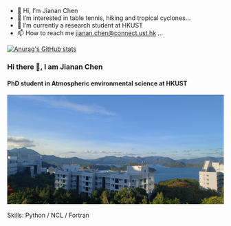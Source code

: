- 👋 Hi, I’m Jianan Chen
- 👀 I’m interested in table tennis, hiking and tropical cyclones...
- 🌱 I’m currently a research student at HKUST
- 📫 How to reach me jianan.chen@connect.ust.hk ...


[![Anurag's GitHub stats](https://github-readme-stats.vercel.app/api?username=JiananChenUST)](https://github.com/anuraghazra/github-readme-stats)

### Hi there 👋, I am Jianan Chen 
#### PhD student in Atmospheric environmental science at HKUST 
![PhD student in Atmospheric environmental science at HKUST ](https://github.com/JiananChenUST/JiananChenUST/blob/main/HKUST.png)


Skills: Python / NCL / Fortran   






<!---
JiananChenUST/JiananChenUST is a ✨ special ✨ repository because its `README.md` (this file) appears on your GitHub profile.
You can click the Preview link to take a look at your changes.
--->
